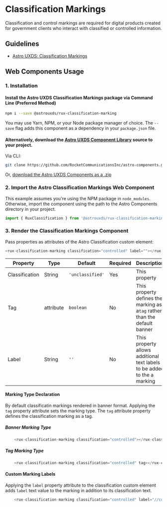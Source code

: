 # Classification Markings

Classification and control markings are required for digital products created for government clients who interact with classified or controlled information.

## Guidelines

- [Astro UXDS: Classification Markings](https://www.astrouxds.com/components/readme/)


## Web Components Usage

### 1. Installation

#### Install the Astro UXDS Classification Markings package via Command Line (Preferred Method)

```sh
npm i --save @astrouxds/rux-classification-marking
```

You may use Yarn, NPM, or your Node package manager of choice. The `--save` flag adds this component as a dependency in your `package.json` file.

#### **Alternatively**, download the [Astro UXDS Component Library](https://github.com/RocketCommunicationsInc/astro-components/src/master/) source to your project.

Via CLI:

```sh
git clone https://github.com/RocketCommunicationsInc/astro-components.git
```

Or, [download the Astro UXDS Components as a .zip](https://github.com/RocketCommunicationsInc/astro-components/archive/master.zip)

### 2. Import the Astro Classification Markings Web Component

This example assumes you're using the NPM package in `node_modules`. Otherwise, import the component using the path to the Astro Components directory in your project.

```javascript
import { RuxClassification } from '@astrouxds/rux-classification-marking/rux-classification-marking.js';
```

### 3. Render the Classification Markings Component

Pass properties as attributes of the Astro Classification custom element:

```javascript
<rux-classification-marking classification="controlled" label=""></rux-classification-marking>
```

| Property       	| Type   	| Default  	| Required 	| Description 	|
|----------------	|--------	|----------	|----------	|-------------	|
| Classification 	| String 	| `'unclassified'`         	| Yes      	| This property            	|
| Tag          	| attribute 	| `boolean` 	| No      	| This property defines the marking as a`tag` rather than the default banner            	|
| Label         	| String 	| `''` 	| No      	| This property allows additional text labels to be added to the a marking           	|


#### Marking Type Declaration
 By default classificatin markings rendered in banner format. Applying the ```tag``` property attribute sets the marking type. The `tag` attribute property defines the classification marking as a tag.

##### Banner Marking Type
```javascript
	<rux-classification-marking classification="controlled"></rux-classification-marking>
```

##### Tag Marking Type
```javascript
	<rux-classification-marking classification="controlled" tag></rux-classification-marking>
```

#### Custom Marking Labels
Applying the `label` property attribute to the classification custom element adds `label` text value to the marking in addition to its classification text.

```javascript
	<rux-classification-marking classification="controlled" label="//custom/label"></rux-classification-marking>
```